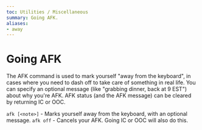 ```yaml
---
toc: Utilities / Miscellaneous
summary: Going AFK.
aliases:
- away
---
```

# Going AFK

The AFK command is used to mark yourself "away from the keyboard", in cases where you need to dash off to take care of something in real life.  You can specify an optional message (like "grabbing dinner, back at 9 EST") about why you're AFK. AFK status (and the AFK message) can be cleared by returning IC or OOC.

`afk [<note>]` - Marks yourself away from the keyboard, with an optional message.
`afk off` - Cancels your AFK.  Going IC or OOC will also do this.
